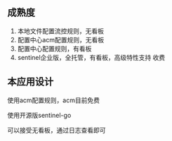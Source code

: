 
## 成熟度
1. 本地文件配置流控规则，无看板
2. 配置中心acm配置规则，无看板
3. 配置中心配置规则，有看板
4. sentinel企业版，全托管，有看板，高级特性支持 收费


## 本应用设计
使用acm配置规则，acm目前免费

使用开源版sentinel-go 

可以接受无看板，通过日志查看即可
